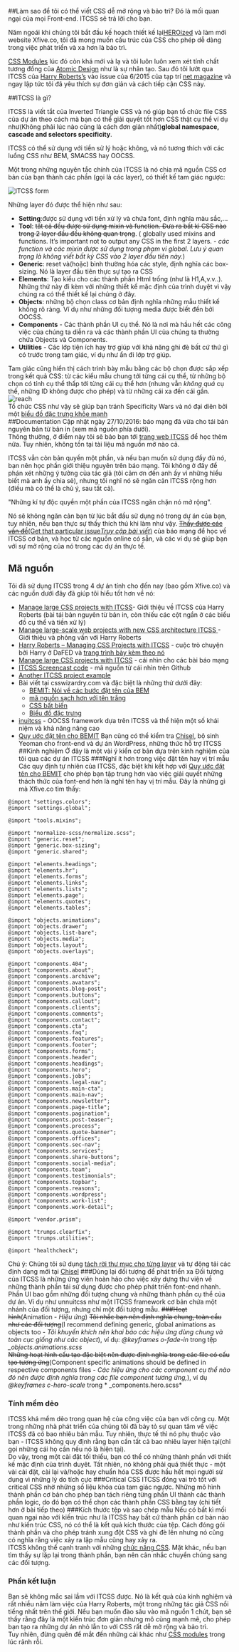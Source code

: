 ##Làm sao để tôi có thể viết CSS dễ mở rộng và bảo trì? Đó là mối quan ngại của mọi Front-end. ITCSS sẽ trả lời cho bạn.

Năm ngoái khi chúng tôi bắt đầu kế hoạch thiết kế lại[HEROized](http://www.heroized.com/) và làm mới website Xfive.co,
tôi đã mong muốn cấu trúc của CSS cho phép dễ dàng trong việc phát triển và xa hơn là bảo trì.

[CSS Modules](https://www.sitepoint.com/understanding-css-modules-methodology/) lúc đó còn khá mới và lạ và tôi luôn luôn
 xem xét tính chất tương đồng của [Atomic Design](http://patternlab.io/) như là sự nhân tạo. Sau đó tôi lướt qua ITCSS của 
[Harry Roberts’s](http://csswizardry.com/) vào issue của 6/2015 của tạp trí [net magazine](http://www.creativebloq.com/web-design/manage-large-scale-web-projects-new-css-architecture-itcss-41514731) và ngay lập tức tôi 
đã yêu thích sự đơn giản và cách tiếp cận CSS này.

##ITCSS là gì?

ITCSS là viết tắt của Inverted Triangle CSS và nó giúp bạn tổ chức file CSS của dự án theo cách mà bạn có thể giải quyết
tốt hơn CSS thật cụ thể ví dụ như(Không phải lúc nào cũng là cách đơn giản nhất)__global namespace, cascade and selectors specificity__.

ITCSS có thể sử dụng với tiền sử lý hoặc không, và nó tương thích với các luồng CSS như BEM, SMACSS hay OOCSS.

Một trong những nguyên tắc chính của ITCSS là nó chia mã nguồn CSS cơ bản của bạn thành các phần (gọi là các layer), có thiết kế tam giác ngược:

![ITCSS form](https://www.xfivecdn.com/xfive/wp-content/uploads/2016/02/01083650/itcss-layers2.svg)

Những layer đó được thể hiện như sau:

* __Setting__:được sử dụng với tiền xử lý và chứa font, định nghĩa màu sắc,...
* __Tool__: ~~tất cả đều được sử dụng mixin và function. Đưa ra bất kì CSS nào trong 2 layer đầu đều không quan trọng~~. ( globally used mixins and functions. It’s important not to output any CSS in the first 2 layers. - *các function và các mixin được sử dụng trong phạm vi global. Lưu ý quan trọng là không viết bất kỳ CSS vào 2 layer đầu tiên này.*) 
* __Generic__: reset và(hoặc) bình thường hóa các style, định nghĩa các box-sizing. Nó là layer đầu tiên thực sự tạo ra CSS
* __Elements__: Tạo kiểu cho các thành phần Html trống (như là H1,A,v.v..).
Những thứ này đi kèm với những thiết kế mặc định của trình duyệt vì vậy chúng ra có thể thiết kế lại chúng ở đây.
* __Objects__: những bộ chọn class cơ bản định nghĩa những mẫu thiết kế không rõ ràng. Ví dụ như những đối tượng media
được biết đến bởi OOCSS.
* __Components__ - Các thành phần UI cụ thể. Nó là nơi mà hầu hết các công việc của chúng ta diễn ra và các thành phần UI
của chúng ta thường chứa Objects và Components.
* __Utilities__ - Các lớp tiện ích hay trợ giúp với khả năng ghi đè bất cứ thứ gì có trước trong tam giác, ví dụ như ẩn
đi lớp trợ giúp.

Tam giác cũng hiển thị cách trình bày mẫu bằng các bộ chọn được sắp xếp trong kết quả CSS: từ các kiểu mẫu chung tới từng
cái cụ thể, từ những bộ chọn có tính cụ thể thấp tới từng cái cụ thể hơn (nhưng vẫn *không quá* cụ thể, những ID không
được cho phép) và từ những cái xa đến cái gần.  
![reach](https://www.xfivecdn.com/xfive/wp-content/uploads/2016/02/10154630/itcss-key-metrics.svg)  
Tổ chức CSS như vậy sẽ giúp bạn tránh Specificity Wars và nó đại diên bởi một [biểu đồ đặc trưng khỏe mạnh](https://jonassebastianohlsson.com/specificity-graph/)  
##Documentation
Cập nhật ngày 27/10/2016: báo mạng đã vừa cho tái bản nguyên bản từ bản in (xem mã nguồn phía dưới).  
Thông thường, ở điểm này tôi sẽ bảo bạn tới [trang web ITCSS](https://itcss.io/) để học thêm nữa. Tuy nhiên, không tồn
tại tài liệu mã nguồn mở nào cả.
  
ITCSS vẫn còn bản quyền một phần, và nếu bạn muốn sử dụng đầy đủ nó, bạn nên học phần giới thiệu nguyên trên báo mạng.
Tôi không ở đây để phán xét những ý tưởng của tác giả (tôi cảm ơn đến anh ấy vì những hiểu biết mà anh ấy chia sẻ), nhưng
tôi nghĩ nó sẽ ngăn cản ITCSS rộng hơn (điều mà có thể là chủ ý, sau tất cả).
  
"Những kí tự độc quyền một phần của ITCSS ngăn chặn nó mở rộng".

Nó sẽ không ngăn cản bạn từ lúc bắt đầu sử dụng nó trong dự án của bạn, tuy nhiên, nếu bạn thực sự thấy thích thú khi
làm như vậy. [~~Thấy được các vấn đề~~(Get that particular issue*Truy cập bài viết*)](https://www.xfive.co/blog/itcss-scalable-maintainable-css-architecture/) của báo mạng
để học về ITCSS cơ bản, và học từ các nguồn online có sẵn, và các ví dụ sẽ giúp bạn với sự mở rộng của nó trong các dự
án thực tế.  
## Mã nguồn
Tôi đã sử dụng ITCSS trong 4 dự án tính cho đến nay (bao gồm Xfive.co) và các nguồn dưới đây đã giúp tôi hiểu tốt hơn về nó:
* [Manage large CSS projects with ITCSS](https://www.creativebloq.com/web-design/manage-large-css-projects-itcss-101517528)- 
Giới thiệu về ITCSS của Harry Roberts (bài tái bản nguyên từ bản in, còn thiếu các cột ngắn ở các biểu đồ cụ thể và tiền xử lý)
* [Manage large-scale web projects with new CSS architecture ITCSS ](https://www.creativebloq.com/web-design/manage-large-scale-web-projects-new-css-architecture-itcss-41514731) -
Giới thiệu và phỏng vấn với Harry Roberts
* [Harry Roberts – Managing CSS Projects with ITCSS](https://www.youtube.com/watch?v=1OKZOV-iLj4) - cuộc trò chuyện bởi
Harry ở DaFED và [trang trình bày kèm theo nó](https://www.youtube.com/watch?v=1OKZOV-iLj4)
* [Manage large CSS projects with ITCSS](https://www.youtube.com/watch?v=hz76JIU_xB0) - cái nhìn cho các bài báo mạng
* [ITCSS Screencast code](https://github.com/itcss/itcss-netmag) - mã nguồn từ cái nhìn trên Github
* [Another ITCSS project example](https://github.com/csswizardry/frcss)
* Bài viết tại csswizardry.com và đặc biệt là những thứ dưới đây:
    * [BEMIT: Nói về các bước đặt tên của BEM](https://csswizardry.com/2015/08/bemit-taking-the-bem-naming-convention-a-step-further/)
    * [mã nguồn sạch hơn với tên trắng](https://csswizardry.com/2015/08/bemit-taking-the-bem-naming-convention-a-step-further/)
    * [CSS bất biến](https://csswizardry.com/2015/03/immutable-css/)
    * [Biểu đồ đặc trưng](https://csswizardry.com/2014/10/the-specificity-graph/)
* [inuitcss](https://github.com/inuitcss/inuitcss) - OOCSS framework dựa trên ITCSS  và thể hiện một số khái niệm và khả
năng nâng cao
* [Quy ước đặt tên cho BEMIT](http://www.jamesturneronline.net/blog/bemit-naming-convention.html)
Bạn cũng có thể kiểm tra [Chisel](https://github.com/xfiveco/generator-chisel/), bộ sinh Yeoman cho front-end và dự án WordPress,
những thức hỗ trợ ITCSS
##Kinh nghiệm
Ở đây là một vài ý kiển cơ bản dựa trên kinh nghiệm của tôi qua các dự án ITCSS
###Nghĩ ít hơn trong việc đặt tên hay vị trí mẫu
Các quy định tự nhiên của ITCSS, đặc biệt khi kết hợp với [Quy ước đặt tên cho BEMIT](http://www.jamesturneronline.net/blog/bemit-naming-convention.html) 
cho phép bạn tập trung hơn vào việc giải quyết những thách thức của font-end hơn là nghĩ tên hay vị trí mẫu. Đây là những
gì mà Xfive.co tìm thấy:  
```
@import "settings.colors";
@import "settings.global";

@import "tools.mixins";

@import "normalize-scss/normalize.scss";
@import "generic.reset";
@import "generic.box-sizing";
@import "generic.shared";

@import "elements.headings";
@import "elements.hr";
@import "elements.forms";
@import "elements.links";
@import "elements.lists";
@import "elements.page";
@import "elements.quotes";
@import "elements.tables";

@import "objects.animations";
@import "objects.drawer";
@import "objects.list-bare";
@import "objects.media";
@import "objects.layout";
@import "objects.overlays";

@import "components.404";
@import "components.about";
@import "components.archive";
@import "components.avatars";
@import "components.blog-post";
@import "components.buttons";
@import "components.callout";
@import "components.clients";
@import "components.comments";
@import "components.contact";
@import "components.cta";
@import "components.faq";
@import "components.features";
@import "components.footer";
@import "components.forms";
@import "components.header";
@import "components.headings";
@import "components.hero";
@import "components.jobs";
@import "components.legal-nav";
@import "components.main-cta";
@import "components.main-nav";
@import "components.newsletter";
@import "components.page-title";
@import "components.pagination";
@import "components.post-teaser";
@import "components.process";
@import "components.quote-banner";
@import "components.offices";
@import "components.sec-nav";
@import "components.services";
@import "components.share-buttons";
@import "components.social-media";
@import "components.team";
@import "components.testimonials";
@import "components.topbar";
@import "components.reasons";
@import "components.wordpress";
@import "components.work-list";
@import "components.work-detail";

@import "vendor.prism";

@import "trumps.clearfix";
@import "trumps.utilities";

@import "healthcheck";
```   
Chú ý: Chúng tôi sử dụng [tách rời thư mục cho từng layer](https://github.com/xfiveco/generator-chisel/tree/master/generators/app/templates/styles/itcss)
và tự động tải các định dạng mới tại [Chisel](https://github.com/xfiveco/generator-chisel/)
###Dùng lại đối tượng để phát triển xa
Đối tượng của ITCSS là những ứng viên hoàn hảo cho việc xây dựng thư viện về những thành phần tái sử dụng được cho phép
phát triển font-end nhanh. Phần UI bao gồm những đối tượng chung và những thành phần cụ thể của dự án. Ví dụ như unnuitcss
như một ITCSS framework cơ bản chứa một nhánh của đối tượng, nhưng chỉ một đối tượng mẫu.
~~###Hoạt hình~~(Animation - *Hiệu ứng*)
~~Tôi nhắc bạn nên định nghĩa chung, toàn cầu như các đối tượng~~(I recommend defining generic, global animations as objects too - *Tôi khuyến khích nên khai báo các hiệu ứng dùng chung và toàn cục giống như các object*), ví dụ:  *@keyframes o-fade-in* trong tệp *_objects.animations.scss*  
~~Những hoạt hình cấu tạo đặc biệt nên được định nghĩa trong các file có cấu tạo tương ứng~~(Component specific animations should be defined in respective components files - *Các hiệu ứng cho các component cụ thể nào đó nên được định nghĩa trong các file component tương ứng,*), ví dụ *@keyframes c-hero-scale*
trong * _components.hero.scss*
### Tính mềm dẻo
ITCSS khá mềm dẻo trong quan hệ của công việc của bạn với công cụ. Một trong những nhà phát triển của chúng tôi đã bày tỏ
sự quan tâm về việc ITCSS đã có bao nhiêu bản mẫu. Tuy nhiên, thực tế thì nó phụ thuộc vào bạn - ITCSS không quy định rằng
bạn cần tất cả bao nhiêu layer  hiện tại(chỉ gọi những cái họ cần nếu nó là hiện tại).  
Do vậy, trong một cài đặt tối thiểu, bạn có thể có những thành phần với thiết kế mặc định của trình duyêt. Tất nhiên, nó
không phải quá thiết thực - một vài cài đặt, cài lại và/hoặc hay chuẩn hóa CSS được hầu hết mọi người sử dụng vì những lý
do tích cực
###Critical CSS
ITCSS đóng vai trò tốt với critical CSS nhờ những số liệu khóa của tam giác ngược. Những mô hình thành phần cơ bản cho 
phép bạn tách riêng từng phần UI thành các thành phần logic, do đó bạn có thể chọn các thành phần CSS bằng tay (chi tiết
hơn ở bài tiếp theo)
###Kích thước tệp và sao chép mẫu
Nếu có bất kì mối quan ngại nào với kiến trúc như là ITCSS hay bất cứ thành phần cơ bản nào như kiến trúc CSS, nó có thể
là kết quả kích thước của tệp. Cách đóng gói thành phần và cho phép tránh xung đột CSS và ghi đè lên nhưng nó cũng có nghĩa
rằng việc xảy ra lặp mẫu cũng hay xảy ra.  
ITCSS không thể cạnh tranh với những [chức năng CSS](https://blog.colepeters.com/building-and-shipping-functional-css/).
Mặt khác, nếu bạn tìm thấy sự lặp lại trong thành phần, bạn nên cân nhắc chuyển chúng sang các đối tượng.
### Phần kết luận
Bạn sẽ không mắc sai lầm với ITCSS được. Nó là kết quả của kinh nghiệm và rất nhiều năm làm việc của Harry Roberts, một 
trong những tác giả CSS nổi tiếng nhất trên thế giới. Nếu bạn muốn đào sâu vào mã nguồn 1 chút, bạn sẽ thấy rằng đây là 
một kiến trúc đơn giản nhưng mô cùng mạnh mẽ, cho phép bạn tạo ra những dự án nhỏ lẫn to với CSS rất dễ mở rộng và bảo trì.  
Tuy nhiên, đừng quên để mắt đến những cái khác như [CSS modules](https://github.com/css-modules/css-modules) trong lúc rảnh rỗi.